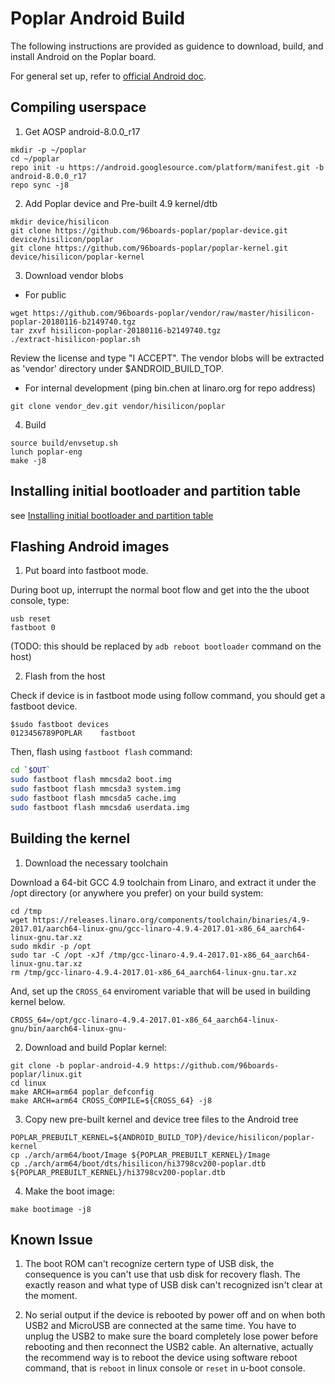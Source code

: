 # Poplar Android Build

The following instructions are provided as guidence to download, build, and install Android on the Poplar board.

For general set up, refer to [official Android doc](https://source.android.com/source/initializing).

## Compiling userspace

1. Get AOSP android-8.0.0_r17
```
mkdir -p ~/poplar
cd ~/poplar
repo init -u https://android.googlesource.com/platform/manifest.git -b android-8.0.0_r17
repo sync -j8
```

2. Add Poplar device and Pre-built 4.9 kernel/dtb

```
mkdir device/hisilicon
git clone https://github.com/96boards-poplar/poplar-device.git device/hisilicon/poplar
git clone https://github.com/96boards-poplar/poplar-kernel.git device/hisilicon/poplar-kernel
```

3. Download vendor blobs

- For public

```
wget https://github.com/96boards-poplar/vendor/raw/master/hisilicon-poplar-20180116-b2149740.tgz
tar zxvf hisilicon-poplar-20180116-b2149740.tgz
./extract-hisilicon-poplar.sh
```

Review the license and type "I ACCEPT". The vendor blobs will be extracted as 'vendor' directory under $ANDROID_BUILD_TOP.

- For internal development (ping bin.chen at linaro.org for repo address)

```
git clone vendor_dev.git vendor/hisilicon/poplar
```

4. Build
```
source build/envsetup.sh
lunch poplar-eng
make -j8
```

## Installing initial bootloader and partition table

see [Installing initial bootloader and partition table](ANDROID-Flash.md#installing-initial-bootloader-and-partition-table)

## Flashing Android images

1. Put board into fastboot mode.

During boot up, interrupt the normal boot flow and get into the the uboot console, type: 

```
usb reset
fastboot 0

```

(TODO: this should be replaced by `adb reboot bootloader` command on the host)

2. Flash from the host

Check if device is in fastboot mode using follow command, you should get a fastboot device.

```
$sudo fastboot devices
0123456789POPLAR	fastboot
```

Then, flash using `fastboot flash` command:

```bash
cd `$OUT`
sudo fastboot flash mmcsda2 boot.img
sudo fastboot flash mmcsda3 system.img
sudo fastboot flash mmcsda5 cache.img
sudo fastboot flash mmcsda6 userdata.img
```

## Building the kernel

1. Download the necessary toolchain

Download a 64-bit GCC 4.9 toolchain from Linaro, and extract
it under the /opt directory (or anywhere you prefer) on your build system:

```shell
cd /tmp
wget https://releases.linaro.org/components/toolchain/binaries/4.9-2017.01/aarch64-linux-gnu/gcc-linaro-4.9.4-2017.01-x86_64_aarch64-linux-gnu.tar.xz
sudo mkdir -p /opt
sudo tar -C /opt -xJf /tmp/gcc-linaro-4.9.4-2017.01-x86_64_aarch64-linux-gnu.tar.xz
rm /tmp/gcc-linaro-4.9.4-2017.01-x86_64_aarch64-linux-gnu.tar.xz
```

And, set up the `CROSS_64` enviroment variable that will be used in building kernel below.

```shell
CROSS_64=/opt/gcc-linaro-4.9.4-2017.01-x86_64_aarch64-linux-gnu/bin/aarch64-linux-gnu-
```

2. Download and build Poplar kernel:

```
git clone -b poplar-android-4.9 https://github.com/96boards-poplar/linux.git
cd linux
make ARCH=arm64 poplar_defconfig
make ARCH=arm64 CROSS_COMPILE=${CROSS_64} -j8
```

3. Copy new pre-built kernel and device tree files to the Android tree

```
POPLAR_PREBUILT_KERNEL=${ANDROID_BUILD_TOP}/device/hisilicon/poplar-kernel
cp ./arch/arm64/boot/Image ${POPLAR_PREBUILT_KERNEL}/Image
cp ./arch/arm64/boot/dts/hisilicon/hi3798cv200-poplar.dtb ${POPLAR_PREBUILT_KERNEL}/hi3798cv200-poplar.dtb
```

4. Make the boot image:

```
make bootimage -j8
```

## Known Issue

1. The boot ROM can't recognize certern type of USB disk, the consequence is you can't use that usb disk for recovery flash. The exactly reason and what type of USB disk can't recognized isn't clear at the moment.

2. No serial output if the device is rebooted by power off and on when both USB2 and MicroUSB are connected at the same time. You have to unplug the USB2 to make sure the board completely lose power before rebooting and then reconnect the USB2 cable. An alternative, actually the recommend way is to reboot the device using software reboot command, that is `reboot` in linux console or `reset` in u-boot console.